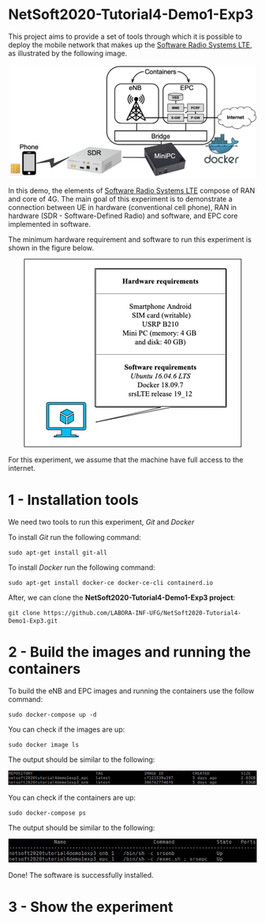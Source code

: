 # NetSoft2020-Tutorial4-Demo1-Exp3

This project aims to provide a set of tools through which it is possible to deploy the mobile network that makes up the [Software Radio Systems LTE](https://www.srslte.com/), as illustrated by the following image.
<p align="center">
    <img src="images/demo1-exp3.png"/> 
</p>

In this demo, the elements of [Software Radio Systems LTE](https://github.com/srsLTE/srsLTE) compose of RAN and core of 4G. The main goal of this experiment is to demonstrate a connection between UE in hardware (conventional cell phone), RAN in hardware (SDR - Software-Defined Radio) and software, and EPC core implemented in software.

The minimum hardware requirement and software to run this experiment is shown in the figure below.
<p align="center">
    <img src="images/demo1-exp3-hw-sw.png"/> 
</p>
For this experiment, we assume that the machine have full access to the internet.

# 1 - Installation tools
We need two tools to run this experiment, _Git_ and _Docker_

To install _Git_ run the following command:
```
sudo apt-get install git-all
```

To install _Docker_ run the following command:
```
sudo apt-get install docker-ce docker-ce-cli containerd.io
```

 After, we can clone the **NetSoft2020-Tutorial4-Demo1-Exp3 project**:
```
git clone https://github.com/LABORA-INF-UFG/NetSoft2020-Tutorial4-Demo1-Exp3.git
```

# 2 - Build the images and running the containers

To build the eNB and EPC images and running the containers use the follow command: 
```
sudo docker-compose up -d
```

You can check if the images are up:
```
sudo docker image ls
```
The output should be similar to the following:
<p align="center">
    <img src="images/images_d2_e3.png"/> 
</p>

You can check if the containers are up:
```
sudo docker-compose ps
```
The output should be similar to the following:
<p align="center">
    <img src="images/containers_d1_e3.png"/> 
</p>

Done! The software is successfully installed.

# 3 - Show the experiment








